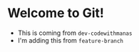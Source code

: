 # Welcome to Git!

- This is coming from `dev-codewithmanas`
- I'm adding this from `feature-branch`
